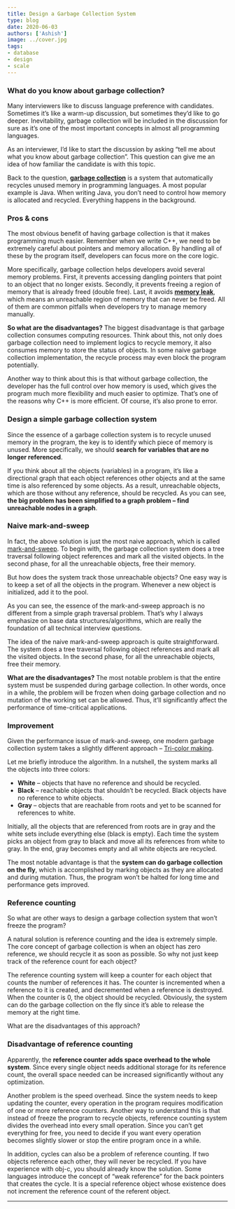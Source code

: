 ```yaml
---
title: Design a Garbage Collection System
type: blog
date: 2020-06-03
authors: ['Ashish']
image: ../cover.jpg
tags:
- database
- design
- scale
---
```

### What do you know about garbage collection?
Many interviewers like to discuss language preference with candidates. Sometimes it’s like a warm-up discussion, but sometimes they’d like to go deeper. Inevitability, garbage collection will be included in the discussion for sure as it’s one of the most important concepts in almost all programming languages.

As an interviewer, I’d like to start the discussion by asking “tell me about what you know about garbage collection”. This question can give me an idea of how familiar the candidate is with this topic.

Back to the question, [**garbage collection**](https://en.wikipedia.org/wiki/Garbage_collection_(computer_science)) is a system that automatically recycles unused memory in programming languages. A most popular example is Java. When writing Java, you don’t need to control how memory is allocated and recycled. Everything happens in the background.

### Pros & cons
The most obvious benefit of having garbage collection is that it makes programming much easier. Remember when we write C++, we need to be extremely careful about pointers and memory allocation. By handling all of these by the program itself, developers can focus more on the core logic.

More specifically, garbage collection helps developers avoid several memory problems. First, it prevents accessing dangling pointers that point to an object that no longer exists. Secondly, it prevents freeing a region of memory that is already freed (double free). Last, it avoids [**memory leak**](https://en.wikipedia.org/wiki/Memory_leak), which means an unreachable region of memory that can never be freed. All of them are common pitfalls when developers try to manage memory manually.

**So what are the disadvantages?** The biggest disadvantage is that garbage collection consumes computing resources. Think about this, not only does garbage collection need to implement logics to recycle memory, it also consumes memory to store the status of objects. In some naive garbage collection implementation, the recycle process may even block the program potentially.

Another way to think about this is that without garbage collection, the developer has the full control over how memory is used, which gives the program much more flexibility and much easier to optimize. That’s one of the reasons why C++ is more efficient. Of course, it’s also prone to error.

### Design a simple garbage collection system
Since the essence of a garbage collection system is to recycle unused memory in the program, the key is to identify which piece of memory is unused. More specifically, we should **search for variables that are no longer referenced**.

If you think about all the objects (variables) in a program, it’s like a directional graph that each object references other objects and at the same time is also referenced by some objects. As a result, unreachable objects, which are those without any reference, should be recycled. As you can see, **the big problem has been simplified to a graph problem – find unreachable nodes in a graph**.

### Naive mark-and-sweep
In fact, the above solution is just the most naive approach, which is called [mark-and-sweep](https://en.wikipedia.org/wiki/Tracing_garbage_collection#Na.C3.AFve_mark-and-sweep). To begin with, the garbage collection system does a tree traversal following object references and mark all the visited objects. In the second phase, for all the unreachable objects, free their memory.

But how does the system track those unreachable objects? One easy way is to keep a set of all the objects in the program. Whenever a new object is initialized, add it to the pool.

As you can see, the essence of the mark-and-sweep approach is no different from a simple graph traversal problem. That’s why I always emphasize on base data structures/algorithms, which are really the foundation of all technical interview questions.

The idea of the naive mark-and-sweep approach is quite straightforward. The system does a tree traversal following object references and mark all the visited objects. In the second phase, for all the unreachable objects, free their memory.

**What are the disadvantages?**
The most notable problem is that the entire system must be suspended during garbage collection. In other words, once in a while, the problem will be frozen when doing garbage collection and no mutation of the working set can be allowed. Thus, it’ll significantly affect the performance of time-critical applications.

### Improvement
Given the performance issue of mark-and-sweep, one modern garbage collection system takes a slightly different approach – [Tri-color making](https://en.wikipedia.org/wiki/Tracing_garbage_collection#Tri-color_marking).

Let me briefly introduce the algorithm. In a nutshell, the system marks all the objects into three colors:

- **White** – objects that have no reference and should be recycled.
- **Black** – reachable objects that shouldn’t be recycled. Black objects have no reference to white objects.
- **Gray** – objects that are reachable from roots and yet to be scanned for references to white.

Initially, all the objects that are referenced from roots are in gray and the white sets include everything else (black is empty). Each time the system picks an object from gray to black and move all its references from white to gray. In the end, gray becomes empty and all white objects are recycled.

The most notable advantage is that the **system can do garbage collection on the fly**, which is accomplished by marking objects as they are allocated and during mutation. Thus, the program won’t be halted for long time and performance gets improved.

### Reference counting
So what are other ways to design a garbage collection system that won’t freeze the program?

A natural solution is reference counting and the idea is extremely simple. The core concept of garbage collection is when an object has zero reference, we should recycle it as soon as possible. So why not just keep track of the reference count for each object?

The reference counting system will keep a counter for each object that counts the number of references it has. The counter is incremented when a reference to it is created, and decremented when a reference is destroyed. When the counter is 0, the object should be recycled. Obviously, the system can do the garbage collection on the fly since it’s able to release the memory at the right time.

What are the disadvantages of this approach?

### Disadvantage of reference counting
Apparently, the **reference counter adds space overhead to the whole system**. Since every single object needs additional storage for its reference count, the overall space needed can be increased significantly without any optimization.

Another problem is the speed overhead. Since the system needs to keep updating the counter, every operation in the program requires modification of one or more reference counters. Another way to understand this is that instead of freeze the program to recycle objects, reference counting system divides the overhead into every small operation. Since you can’t get everything for free, you need to decide if you want every operation becomes slightly slower or stop the entire program once in a while.

In addition, cycles can also be a problem of reference counting. If two objects reference each other, they will never be recycled. If you have experience with obj-c, you should already know the solution. Some languages introduce the concept of “weak reference” for the back pointers that creates the cycle. It is a special reference object whose existence does not increment the reference count of the referent object.


---